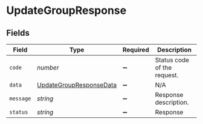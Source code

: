 # UpdateGroupResponse


## Fields

| Field                                                                     | Type                                                                      | Required                                                                  | Description                                                               |
| ------------------------------------------------------------------------- | ------------------------------------------------------------------------- | ------------------------------------------------------------------------- | ------------------------------------------------------------------------- |
| `code`                                                                    | *number*                                                                  | :heavy_minus_sign:                                                        | Status code of the request.                                               |
| `data`                                                                    | [UpdateGroupResponseData](../../models/shared/updategroupresponsedata.md) | :heavy_minus_sign:                                                        | N/A                                                                       |
| `message`                                                                 | *string*                                                                  | :heavy_minus_sign:                                                        | Response description.                                                     |
| `status`                                                                  | *string*                                                                  | :heavy_minus_sign:                                                        | Response                                                                  |